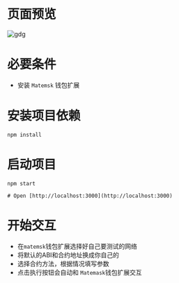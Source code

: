 # 页面预览
![gdg]("test-page.png")

# 必要条件
* 安装 `Matemsk` 钱包扩展


# 安装项目依赖
```
npm install 

```
# 启动项目

```
npm start

# Open [http://localhost:3000](http://localhost:3000) 

```
# 开始交互
* 在`matemsk`钱包扩展选择好自己要测试的网络
* 将默认的ABI和合约地址换成你自己的
* 选择合约方法，根据情况填写参数
* 点击执行按钮会自动和 `Matemask`钱包扩展交互


